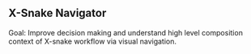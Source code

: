 ## X-Snake Navigator

Goal: Improve decision making and understand high level composition context of X-snake workflow via visual navigation.
